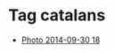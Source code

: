 <!--
title: Tag catalans
date: 2020-06-28T14:43:49.597Z
tags:
-->
# Tag catalans

 * [Photo 2014-09-30 18](98822233947.md)